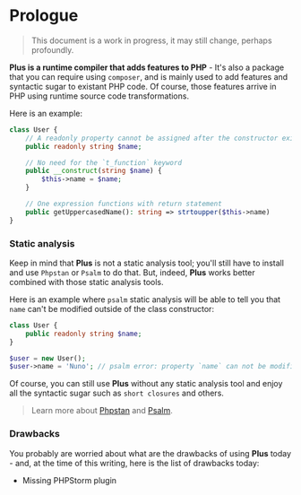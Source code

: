 # Prologue

> This document is a work in progress, it may still change, perhaps profoundly.

**Plus is a runtime compiler that adds features to PHP** - It's also a package that you can
require using `composer`, and is mainly used to add features and syntactic sugar to existant PHP
code. Of course, those features arrive in PHP using runtime source code transformations.

Here is an example:
```php
class User {
    // A readonly property cannot be assigned after the constructor exits
    public readonly string $name;

    // No need for the `t_function` keyword
    public __construct(string $name) {
        $this->name = $name;
    }

    // One expression functions with return statement
    public getUppercasedName(): string => strtoupper($this->name)
}
```

### Static analysis

Keep in mind that **Plus** is not a static analysis tool; you'll still have
to install and use `Phpstan` or `Psalm` to do that. But, indeed, **Plus** works better
combined with those static analysis tools.

Here is an example where `psalm` static analysis will be able to tell you that `name` can't
be modified outside of the class constructor:

```php
class User {
    public readonly string $name;
}

$user = new User();
$user->name = 'Nuno'; // psalm error: property `name` can not be modified
```

Of course, you can still use **Plus** without any static analysis tool and enjoy all the syntactic
sugar such as `short closures` and others.

> Learn more about [Phpstan](https://github.com/phpstan/phpstan) and [Psalm](https://github.com/vimeo/psalm).

### Drawbacks

You probably are worried about what are the drawbacks of using **Plus** today - and, at the time
of this writing, here is the list of drawbacks today:

- Missing PHPStorm plugin
